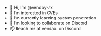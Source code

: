 - 👋 Hi, I’m @vendoy-ax
- 👀 I’m interested in CVEs
- 🌱 I’m currently learning system penetration
- 💞️ I’m looking to collaborate on Discord
- 📫 Reach me at vendax. on Discord
